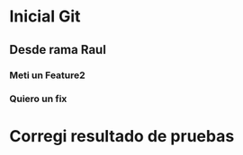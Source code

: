 # Inicial Git
## Desde rama Raul
### Meti un Feature2
### Quiero un fix

# Corregi resultado de pruebas